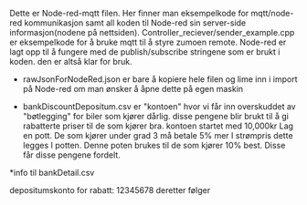 Dette er Node-red-mqtt filen. Her finner man eksempelkode for mqtt/node-red kommunikasjon samt all koden til Node-red sin server-side informasjon(nodene på nettsiden). Controller_reciever/sender_example.cpp er eksempelkode for å bruke mqtt til å styre zumoen remote. Node-red er lagt opp til å fungere med de publish/subscribe stringene som er brukt i koden. den er altså klar for bruk.

* rawJsonForNodeRed.json er bare å kopiere hele filen og lime inn i import på Node-red om man ønsker å åpne dette på egen maskin

* bankDiscountDepositum.csv er "kontoen" hvor vi får inn overskuddet av "bøtlegging" for biler som kjører dårlig. disse pengene blir brukt til å gi rabatterte priser til de som kjører bra. kontoen startet med 10,000kr 
Lag en pott. 
De som kjører under grad 3 må betale 5% mer I strømpris dette legges I potten.
Denne poten brukes til de som kjører 10% best. Disse får disse pengene fordelt.

*info til bankDetail.csv

depositumskonto for rabatt: 12345678
deretter følger 